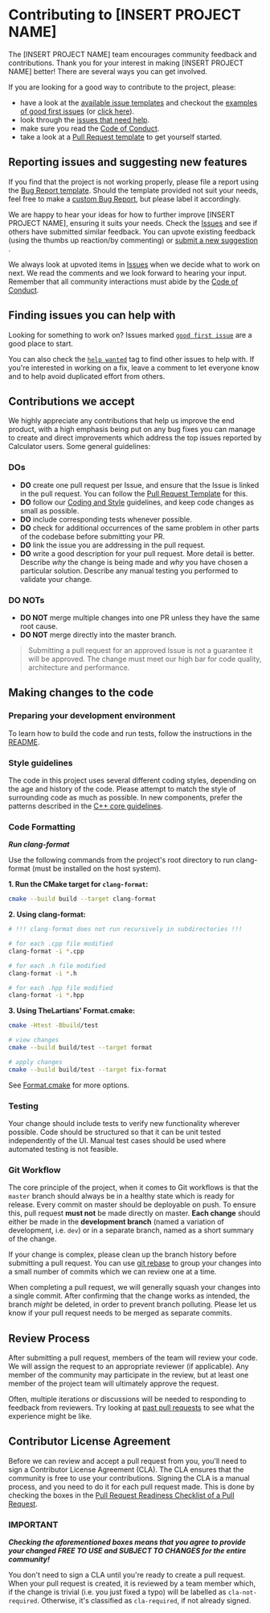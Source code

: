 # Contributing to [INSERT PROJECT NAME]

The [INSERT PROJECT NAME] team encourages community feedback and contributions. Thank you for your interest in
making [INSERT PROJECT NAME] better! There are several ways you can get involved.

If you are looking for a good way to contribute to the project, please:
  * have a look at the [available issue templates](https://github.com/filipdutescu/modern-cpp-template/issues/new/choose) and checkout the [examples of good first issues](https://github.com/filipdutescu/modern-cpp-template/contribute) (or [click here](https://github.com/filipdutescu/modern-cpp-template/labels/good%20first%20issue)).
  * look through the [issues that need help](https://github.com/filipdutescu/modern-cpp-template/labels/help%20wanted).
  * make sure you read the [Code of Conduct](CODE_OF_CONDUCT.md).
  * take a look at a [Pull Request template](PULL_REQUEST_TEMPLATE.md) to get yourself started.

## Reporting issues and suggesting new features

If you find that the project is not working properly, please file a report using the [Bug Report template](https://github.com/filipdutescu/modern-cpp-template/issues/new?assignees=&labels=bug&template=bug_report.md&title=[BUG]).
Should the template provided not suit your needs, feel free to make a [custom Bug Report](https://github.com/filipdutescu/modern-cpp-template/issues/new/choose), but please label it accordingly. 

We are happy to hear your ideas for how to further improve [INSERT PROJECT NAME], ensuring it suits your needs. Check the [Issues](https://github.com/filipdutescu/modern-cpp-template/issues) and see if others have submitted similar feedback. You can upvote existing feedback (using the thumbs up reaction/by commenting) or [submit a new suggestion](https://github.com/filipdutescu/modern-cpp-template/labels/feature) .

We always look at upvoted items in [Issues](https://github.com/filipdutescu/modern-cpp-template/issues) when we decide what to work on next. We read the comments and we look forward to hearing your input. Remember that all community interactions must abide by the [Code of Conduct](CODE_OF_CONDUCT.md).

## Finding issues you can help with

Looking for something to work on?
Issues marked [``good first issue``](https://github.com/filipdutescu/modern-cpp-template/labels/good%20first%20issue) are a good place to start.

You can also check the [``help wanted``](https://github.com/filipdutescu/modern-cpp-template/labels/help%20wanted) tag to find other issues to help with. If you're interested in working on a fix, leave a comment to let everyone know and to help avoid duplicated effort from others.

## Contributions we accept

We highly appreciate any contributions that help us improve the end product, with a high emphasis being put on any bug fixes you can manage to create and direct improvements which address the top issues reported by Calculator users. Some general guidelines:

### DOs

* **DO** create one pull request per Issue, and ensure that the Issue is linked in the pull request. You can follow the [Pull Request Template](PULL_REQUEST_TEMPLATE.md) for this.
* **DO** follow our [Coding and Style](#style-guidelines) guidelines, and keep code changes as small as possible.
* **DO** include corresponding tests whenever possible.
* **DO** check for additional occurrences of the same problem in other parts of the codebase before submitting your PR.
* **DO** link the issue you are addressing in the pull request.
* **DO** write a good description for your pull request. More detail is better. Describe *why* the change is being made and *why* you have chosen a particular solution. Describe any manual testing you performed to validate your change.

### DO NOTs

* **DO NOT** merge multiple changes into one PR unless they have the same root cause.
* **DO NOT** merge directly into the master branch.

> Submitting a pull request for an approved Issue is not a guarantee it will be approved.
> The change must meet our high bar for code quality, architecture and performance.

## Making changes to the code

### Preparing your development environment

To learn how to build the code and run tests, follow the instructions in the [README](README.md).

### Style guidelines

The code in this project uses several different coding styles, depending on the age and history of the code. Please attempt to match the style of surrounding code as much as possible. In new components, prefer the patterns described in the [C++ core guidelines](https://isocpp.github.io/CppCoreGuidelines/CppCoreGuidelines).

### Code Formatting

***Run clang-format***

Use the following commands from the project's root directory to run clang-format (must be installed on the host system).

**1. Run the CMake target for `clang-format`:**
````bash
cmake --build build --target clang-format
````

**2. Using clang-format:**
````bash
# !!! clang-format does not run recursively in subdirectories !!!

# for each .cpp file modified
clang-format -i *.cpp

# for each .h file modified
clang-format -i *.h

# for each .hpp file modified
clang-format -i *.hpp
````

**3. Using TheLartians' Format.cmake:**
````bash
cmake -Htest -Bbuild/test

# view changes
cmake --build build/test --target format

# apply changes
cmake --build build/test --target fix-format
````

See [Format.cmake](https://github.com/TheLartians/Format.cmake) for more options.

### Testing

Your change should include tests to verify new functionality wherever possible. Code should be structured so that it can be unit tested independently of the UI. Manual test cases should be used where automated testing is not feasible.

### Git Workflow

The core principle of the project, when it comes to Git workflows is that the `master` branch should always be in a healthy state which is ready for release. Every commit on master should be deployable on push. To ensure this, pull request **must not** be made directly on master. **Each change** should either be made in the **development branch** (named a variation of development, i.e. `dev`) or in a separate branch, named as a short summary of the change. 

If your change is complex, please clean up the branch history before submitting a pull request. You can use [git rebase](https://git-scm.com/book/en/v2/Git-Branching-Rebasing) to group your changes into a small number of commits which we can review one at a time.

When completing a pull request, we will generally squash your changes into a single commit. After confirming that the change works as intended, the branch *might* be deleted, in order to prevent branch polluting. Please let us know if your pull request needs to be merged as separate commits.

## Review Process

After submitting a pull request, members of the team will review your code. We will assign the request to an appropriate reviewer (if applicable). Any member of the community may participate in the review, but at least one member of the project team will ultimately approve the request.

Often, multiple iterations or discussions will be needed to responding to feedback from reviewers. Try looking at [past pull requests](https://github.com/filipdutescu/modern-cpp-template/pulls?q=is%3Apr+is%3Aclosed) to see what the experience might be like.

## Contributor License Agreement

Before we can review and accept a pull request from you, you'll need to sign a Contributor License Agreement (CLA). The CLA ensures that the community is free to use your contributions. Signing the CLA is a manual process, and you need to do it for each pull request made. This is done by checking the boxes in the [Pull Request Readiness Checklist of a Pull Request](PULL_REQUEST_TEMPLATE.md#Pull-Request-Readiness-Checklist). 

### IMPORTANT
***Checking the aforementioned boxes means that you agree to provide your changed FREE TO USE and SUBJECT TO CHANGES for the entire community!***

You don't need to sign a CLA until you're ready to create a pull request. When your pull request is created, it is reviewed by a team member which, if the change is trivial (i.e. you just fixed a typo) will be labelled as `cla-not-required`. Otherwise, it's classified as `cla-required`, if not already signed.
